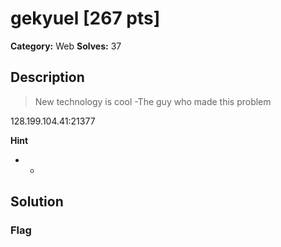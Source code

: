# gekyuel [267 pts]

**Category:** Web
**Solves:** 37

## Description
>New technology is cool -The guy who made this problem

128.199.104.41:21377

**Hint**
* -

## Solution

### Flag


